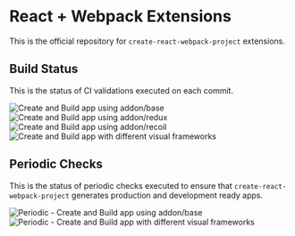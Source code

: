 # React + Webpack Extensions

This is the official repository for `create-react-webpack-project` extensions.

## Build Status

This is the status of CI validations executed on each commit.

![Create and Build app using addon/base](https://github.com/Create-Node-App/react-webpack-extensions/workflows/Create%20and%20Build%20app%20using%20addon/base/badge.svg)
![Create and Build app using addon/redux](https://github.com/Create-Node-App/react-webpack-extensions/workflows/Create%20and%20Build%20app%20using%20addon/redux/badge.svg)
![Create and Build app using addon/recoil](https://github.com/Create-Node-App/react-webpack-extensions/workflows/Create%20and%20Build%20app%20using%20addon/recoil/badge.svg)
![Create and Build app with different visual frameworks](https://github.com/Create-Node-App/react-webpack-extensions/workflows/Create%20and%20Build%20app%20with%20different%20visual%20frameworks/badge.svg)

## Periodic Checks

This is the status of periodic checks executed to ensure that `create-react-webpack-project` generates production and development ready apps.

![Periodic - Create and Build app using addon/base](https://github.com/Create-Node-App/react-webpack-extensions/workflows/Periodic%20-%20Create%20and%20Build%20app%20using%20addon/base/badge.svg)
![Periodic - Create and Build app with different visual frameworks](https://github.com/Create-Node-App/react-webpack-extensions/workflows/Periodic%20-%20Create%20and%20Build%20app%20with%20different%20visual%20frameworks/badge.svg)
